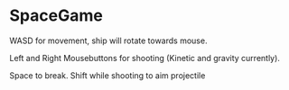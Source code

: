 # SpaceGame

WASD for movement, ship will rotate towards mouse.

Left and Right Mousebuttons for shooting (Kinetic and gravity currently).

Space to break. Shift while shooting to aim projectile

